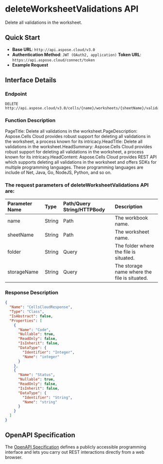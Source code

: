 # **deleteWorksheetValidations API**

Delete all validations in the worksheet. 

## **Quick Start**

- **Base URL**: `http://api.aspose.cloud/v3.0`
- **Authentication Method**: `JWT (OAuth2, application)`  **Token URL**: `https://api.aspose.cloud/connect/token`
- **Example Request** 
<script src="https://gist.github.com/aspose-cells-cloud-gists/8a5b324fdf3e574dbd747c1a1e24b05d.js?file=Example30_DeleteWorksheetValidations.cs"></script>

## **Interface Details**

### **Endpoint** 

```
DELETE http://api.aspose.cloud/v3.0/cells/{name}/worksheets/{sheetName}/validations
```

### **Function Description**
PageTitle: Delete all validations in the worksheet.PageDescription: Aspose.Cells Cloud provides robust support for deleting all validations in the worksheet, a process known for its intricacy.HeadTitle: Delete all validations in the worksheet.HeadSummary: Aspose.Cells Cloud provides robust support for deleting all validations in the worksheet, a process known for its intricacy.HeadContent: Aspose.Cells Cloud provides REST API which supports deleting all validations in the worksheet and offers SDKs for multiple programming languages. These programming languages are include of Net, Java, Go, NodeJS, Python, and so on.

### The request parameters of **deleteWorksheetValidations** API are: 

| Parameter Name | Type | Path/Query String/HTTPBody | Description | 
| :- | :- | :- |:- | 
|name|String|Path|The workbook name.|
|sheetName|String|Path|The worksheet name.|
|folder|String|Query|The folder where the file is situated.|
|storageName|String|Query|The storage name where the file is situated.|


### **Response Description**
```json
{
  "Name": "CellsCloudResponse",
  "Type": "Class",
  "IsAbstract": false,
  "Properties": [
    {
      "Name": "Code",
      "Nullable": true,
      "ReadOnly": false,
      "IsInherit": false,
      "DataType": {
        "Identifier": "Integer",
        "Name": "integer"
      }
    },
    {
      "Name": "Status",
      "Nullable": true,
      "ReadOnly": false,
      "IsInherit": false,
      "DataType": {
        "Identifier": "String",
        "Name": "string"
      }
    }
  ]
}
```

## OpenAPI Specification

The [OpenAPI Specification](https://reference.aspose.cloud/cells/#/WorksheetValidationsController/DeleteWorksheetValidations) defines a publicly accessible programming interface and lets you carry out REST interactions directly from a web browser.

